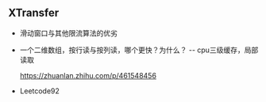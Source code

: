 ## XTransfer

- 滑动窗口与其他限流算法的优劣

- 一个二维数组，按行读与按列读，哪个更快？为什么？ -- cpu三级缓存，局部读取

  https://zhuanlan.zhihu.com/p/461548456

- Leetcode92

